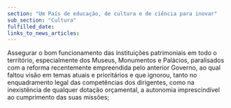 ```yaml
---
section: "Um País de educação, de cultura e de ciência para inovar"
sub_section: "Cultura"
fulfilled_date:
links_to_news_articles:
---
```


Assegurar o bom funcionamento das instituições patrimoniais em todo o território, especialmente dos Museus, Monumentos e Palácios, paralisados com a reforma recentemente empreendida pelo anterior Governo, ao qual faltou visão em temas atuais e prioritários e que ignorou, tanto no enquadramento legal das competências dos dirigentes, como na inexistência de qualquer dotação orçamental, a autonomia imprescindível ao cumprimento das suas missões;
